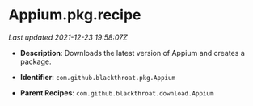 # Appium.pkg.recipe

_Last updated 2021-12-23 19:58:07Z_

- **Description**: Downloads the latest version of Appium and creates a package.

- **Identifier**: `com.github.blackthroat.pkg.Appium`

- **Parent Recipes**: `com.github.blackthroat.download.Appium`